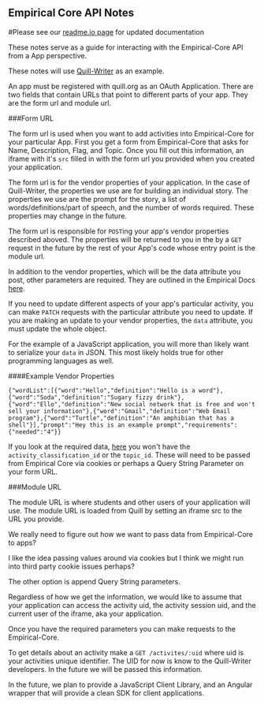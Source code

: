 Empirical Core API Notes
------------------------

#Please see our [readme.io
page](http://empirical-core.readme.io/v1.0/docs/quill-apps-empirical-core-integration-with-quill-w) for updated documentation

These notes serve as a guide for interacting with the Empirical-Core API
from a App perspective.

These notes will use [Quill-Writer](https://github.com/empirical-org/Quill-Writer) as an example.

An app must be registered with quill.org as an OAuth Application. There
are two fields that contain URLs that point to different parts of your
app. They are the form url and module url.

###Form URL

The form url is used when you want to add activities into Empirical-Core
for your particular App. First you get a form from Empirical-Core that
asks for Name, Description, Flag, and Topic. Once you fill out this
information, an iframe with it's `src` filled in with the form url you
provided when you created your application.

The form url is for the vendor properties of your application. In the
case of Quill-Writer, the properties we use are for building an
individual story. The properties we use are the prompt for the story, a
list of words/definitions/part of speech, and the number of words
required. These properties may change in the future.

The form url is responsible for `POST`ing your app's vendor properties
described aboved. The properties will be returned to you in the by a
`GET` request in the future by the rest of your App's code whose entry
point is the module url.

In addition to the vendor properties, which will be the data attribute
you post, other parameters are required. They are outlined in the
Empirical Docs [here](http://empirical-core.readme.io/v1.0/docs/activities).

If you need to update different aspects of your app's particular
activity, you can make `PATCH` requests with the particular attribute
you need to update. If you are making an update to your vendor
properties, the `data` attribute, you must update the whole object.

For the example of a JavaScript application, you will more than likely
want to serialize your `data` in JSON. This most likely holds true for
other programming languages as well.

####Example Vendor Properties

```
{"wordList":[{"word":"Hello","definition":"Hello is a word"},{"word":"Soda","definition":"Sugary fizzy drink"},{"word":"Ello","definition":"New social network that is free and won't sell your information"},{"word":"Gmail","definition":"Web Email program"},{"word":"Turtle","definition":"An amphibian that has a shell"}],"prompt":"Hey this is an example prompt","requirements":{"needed":"4"}}
```

If you look at the required data, [here](http://empirical-core.readme.io/v1.0/docs/activities) you
won't have the `activity_classification_id` or the `topic_id`. These will need to be passed from
Empirical Core via cookies or perhaps a Query String Parameter on your form URL.

###Module URL

The module URL is where students and other users of your application
will use. The module URL is loaded from Quill by setting an iframe src
to the URL you provide.

We really need to figure out how we want to pass data from
Empirical-Core to apps?

I like the idea passing values around via cookies but I think we might
run into third party cookie issues perhaps?

The other option is append Query String parameters.

Regardless of how we get the information, we would like to assume that
your application can access the activity uid, the activity session uid,
and the current user of the iframe, aka your application.

Once you have the required parameters you can make requests to the
Empirical-Core.

To get details about an activity make a `GET /activites/:uid` where uid
is your activities unique identifier. The UID for now is know to the
Quill-Writer developers. In the future we will be passed this
information.

In the future, we plan to provide a JavaScript Client Library, and an
Angular wrapper that will provide a clean SDK for client applications.


